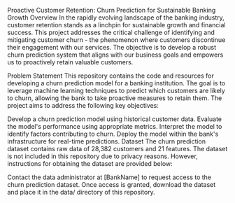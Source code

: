 Proactive Customer Retention: Churn Prediction for Sustainable Banking Growth
Overview
In the rapidly evolving landscape of the banking industry, customer retention stands as a linchpin for sustainable growth and financial success. This project addresses the critical challenge of identifying and mitigating customer churn - the phenomenon where customers discontinue their engagement with our services. The objective is to develop a robust churn prediction system that aligns with our business goals and empowers us to proactively retain valuable customers.

Problem Statement
This repository contains the code and resources for developing a churn prediction model for a banking institution. The goal is to leverage machine learning techniques to predict which customers are likely to churn, allowing the bank to take proactive measures to retain them. The project aims to address the following key objectives:

Develop a churn prediction model using historical customer data.
Evaluate the model's performance using appropriate metrics.
Interpret the model to identify factors contributing to churn.
Deploy the model within the bank's infrastructure for real-time predictions.
Dataset
The churn prediction dataset contains raw data of 28,382 customers and 21 features. The dataset is not included in this repository due to privacy reasons. However, instructions for obtaining the dataset are provided below:

Contact the data administrator at [BankName] to request access to the churn prediction dataset.
Once access is granted, download the dataset and place it in the data/ directory of this repository.

